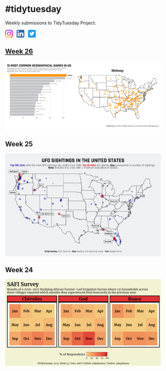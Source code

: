 # #tidytuesday
Weekly submissions to TidyTuesday Project.

  <a href="https://www.instagram.com/jedjohnson4/" target="_blank"><img src="/icons/instagram.png" width=25, height=25></a> &nbsp; 
  <a href="https://www.linkedin.com/in/jedjohnson4/" target="_blank"><img src="/icons/linkedin.png" width=25, height=25></a> &nbsp;
  <a href="https://twitter.com/jed4johnson" target="_blank"><img src="/icons/twitter.png" width=25, height=25></a>

## <a href="/2023/230627"> Week 26 </a>

<img src="/2023/230627/GNIS.gif">


## Week 25

<img src="/2023/230620/UFO-sightings.png">


## Week 24

<img src="/2023/230613/plots/SAFI.png">


